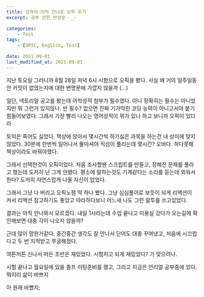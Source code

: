 ```yaml
---
title: 성적이 아직 안나온 오픽 후기
excerpt: 공부 안한 반성문 -_-

categories:
    - Test
tags:
    - [OPIC, English, Test]

date: 2021-09-01
last_modified_at: 2021-09-01
---
```


지난 토요일 그러니까 8월 28일 저녁 6시 시험으로 오픽을 봤다. 사실 왜 거의 일주일동안 커밋이 없었는지에 대한 변명문에 가깝지 않을까 (...)

일단, 넥토리얼 공고를 봤는데 어학성적 첨부가 필수였다. 아니 정확히는 필수는 아니었지만 뭐 그런거 있지않나. 반 필수? 없으면 진짜 기가막힌 코딩 능력이 아니고서야 붙기 힘들어보였다. 그래서 가장 빨리 나오는 영어성적이 뭐가 있나 하고 보니까 오픽이 있더라

토익은 죽어도 싫었다. 책상에 앉아서 몇시간씩 하기싫은 과목을 하는건 내 성미에 맞지 않았다. 30분에 한번씩 일어나서 물마셔야 직성이 풀리는데 몇시간? 오바다. 하다못해 책상이라도 바꿔야했다. 

그래서 선택한것이 오픽이었다. 처음 조사할땐 스크립트를 만들고, 정해진 문제를 풀라고 했는데 도저히 난 그게 안됐다. 평소에 말하는것도 기계같다는 소리를 듣는데 외워서한다? 도저히 자연스럽게 나올 자신이 없었다.

그래서 그냥 다 버리고 오픽노잼 딱 하나 봤다. 그냥 심심풀이로 보듯이 되게 리액션이 커서 리액션 참고하기도 좋았고 따라하다보니 어느새 나도 그런 말투를 쓰고있었다.

결과는 아직 안나와서 모르겠다. 내일 1시라는데 수업 끝나고 미용실 갔다가 오는길에 확인해보면 대충 각이 나오지 않을까?

근데 많이 망한거같다. 중간중간 생각도 잘 안나서 단어도 대충 꾸며냈고, 처음에 시끄럽다고 두 번 지적받고 쭈굴해졌다.

여튼저튼 신나서 떠든 초반은 재밌었다. 시험치고 되게 재밌었다? 가 맞으려나.

시험 끝나고 월요일에 있을 졸프 미팅준비를 했고, 그리고 지금은 언리얼 공부중에 있다. 뭐이리 삶이 바쁘지

아 원래 바빴지;